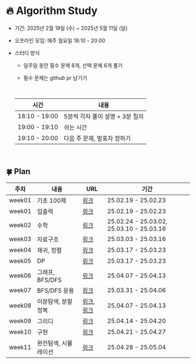 # 🔥 Algorithm Study
- 기간: 2025년 2월 19일 (수) ~ 2025년 5월 11일 (일)
- 오프라인 모임: 매주 월요일 18:10 - 20:00
- 스터디 방식
  - 일주일 동안 필수 문제 6개, 선택 문제 6개 풀기
  - 필수 문제는 github pr 남기기
    
    <br/>
 
  |       시간       |            내용             |
  |-----------------|----------------------------
  | 18:10 - 19:00   | 5분씩 각자 풀이 설명 + 3분 질의  |
  | 19:00 - 19:10   |           쉬는 시간          |
  | 19:10 - 20:00   |   다음 주 문제, 발표자 정하기    |

<br/>

## 🍀 Plan

  |   주차  |   내용      |              URL                 |        기간           |
  |--------|------------|----------------------------------|---------------------|
  | week01 | 기초 100제   |[링크](https://codeup.kr/index.php)| 25.02.19 - 25.02.23 |
  | week01 | 입출력   |[링크](https://www.acmicpc.net/workbook/view/13915)| 25.02.19 - 25.02.23 |
  | week02 | 수학   |[링크](https://www.acmicpc.net/workbook/view/8997)| 25.02.24 - 25.03.02, 25.03.10 - 25.03.16 |
  | week03 | 자료구조   |[링크](https://www.acmicpc.net/workbook/view/8999)| 25.03.03 - 25.03.16 |
  | week04 | 재귀, 정렬   |[링크](https://www.acmicpc.net/workbook/view/9000)| 25.03.17 - 25.03.23 |
  | week05 | DP   |[링크](https://www.acmicpc.net/workbook/view/3474)| 25.03.17 - 25.03.23 |
  | week06 | 그래프, BFS/DFS   |[링크](https://www.acmicpc.net/workbook/view/9003)| 25.04.07 - 25.04.13 |
  | week07 | BFS/DFS 응용   |[링크](https://www.acmicpc.net/workbook/view/14583)| 25.03.31 - 25.04.06 |
  | week08 | 이분탐색, 분할정복   |[링크](https://www.acmicpc.net/workbook/view/7217), [링크](https://www.acmicpc.net/workbook/view/7218)| 25.04.07 - 25.04.13 |
  | week09 | 그리디   |[링크](https://www.acmicpc.net/workbook/view/7219)| 25.04.14 - 25.04.20 |
  | week10 | 구현   |[링크](https://www.acmicpc.net/workbook/view/1152)| 25.04.21 - 25.04.27 |
  | week11 | 완전탐색, 시뮬레이션   |[링크](https://github.com/tony9402/baekjoon/tree/main/algorithms/brute_force)| 25.04.28 - 25.05.04 |

  
